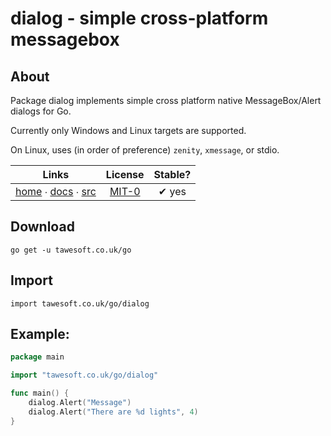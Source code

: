 # dialog - simple cross-platform messagebox

## About

Package dialog implements simple cross platform native MessageBox/Alert dialogs for Go.

Currently only Windows and Linux targets are supported.

On Linux, uses (in order of preference) `zenity`, `xmessage`, or stdio.

|  Links  | License | Stable? | 
|:-------:|:-------:|:-------:| 
| [home][home_] ∙ [docs][docs_] ∙ [src][src_] | [MIT-0][copy_] | ✔ yes |

[home_]: https://tawesoft.co.uk/go/dialog
[src_]:  https://github.com/tawesoft/go/tree/master/dialog
[docs_]: https://godoc.org/tawesoft.co.uk/go/dialog
[copy_]: https://github.com/tawesoft/go/tree/master/dialog/LICENSE.txt

## Download

```shell script
go get -u tawesoft.co.uk/go
```

## Import

```
import tawesoft.co.uk/go/dialog
```

## Example:

```go
package main

import "tawesoft.co.uk/go/dialog"

func main() {
    dialog.Alert("Message")
    dialog.Alert("There are %d lights", 4)
}
```
